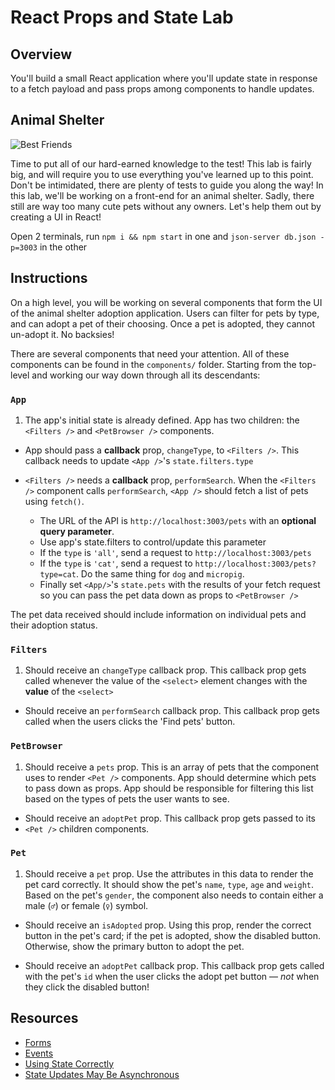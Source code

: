 # React Props and State Lab

## Overview

You'll build a small React application where you'll update state in response to
a fetch payload and pass props among components to handle updates.

## Animal Shelter

![Best Friends](https://media.giphy.com/media/xTiTnz5OOUn49wKbg4/giphy.gif)

Time to put all of our hard-earned knowledge to the test! This lab is fairly
big, and will require you to use everything you've learned up to this point.
Don't be intimidated, there are plenty of tests to guide you along the way! In
this lab, we'll be working on a front-end for an animal shelter. Sadly, there
still are way too many cute pets without any owners. Let's help them out by
creating a UI in React!

Open 2 terminals, run `npm i && npm start` in one and `json-server db.json -p=3003` in the other

## Instructions

On a high level, you will be working on several components that form the UI of
the animal shelter adoption application. Users can filter for pets by type, and
can adopt a pet of their choosing. Once a pet is adopted, they cannot un-adopt
it. No backsies!

There are several components that need your attention. All of these components
can be found in the `components/` folder. Starting from the top-level and
working our way down through all its descendants:

### `App`

1.  The app's initial state is already defined. App has two children: the
    `<Filters />` and `<PetBrowser />` components.

- App should pass a **callback** prop, `changeType`, to `<Filters />`. This
  callback needs to update `<App />`'s `state.filters.type`

- `<Filters />` needs a **callback** prop, `performSearch`. When the
  `<Filters />` component calls `performSearch`, `<App />` should fetch a list
  of pets using `fetch()`.

  - The URL of the API is `http://localhost:3003/pets` with an **optional query parameter**.
  - Use app's state.filters to control/update this parameter
  - If the `type` is `'all'`, send a request to `http://localhost:3003/pets`
  - If the `type` is `'cat'`, send a request to `http://localhost:3003/pets?type=cat`. Do the
    same thing for `dog` and `micropig`.
  - Finally set `<App/>`'s `state.pets` with the results of your fetch request
    so you can pass the pet data down as props to `<PetBrowser />`

The pet data received should include information on individual pets and their
adoption status.

### `Filters`

1.  Should receive an `changeType` callback prop. This callback prop gets
    called whenever the value of the `<select>` element changes with the **value**
    of the `<select>`

- Should receive an `performSearch` callback prop. This callback prop gets
  called when the users clicks the 'Find pets' button.

### `PetBrowser`

1.  Should receive a `pets` prop. This is an array of pets that the component
    uses to render `<Pet />` components. App should determine which pets to pass
    down as props. App should be responsible for filtering this list based on the
    types of pets the user wants to see.

- Should receive an `adoptPet` prop. This callback prop gets passed to its
- `<Pet />` children components.

### `Pet`

1.  Should receive a `pet` prop. Use the attributes in this data to render the
    pet card correctly. It should show the pet's `name`, `type`, `age` and `weight`.
    Based on the pet's `gender`, the component also needs to contain either a
    male (`♂`) or female (`♀`) symbol.

- Should receive an `isAdopted` prop. Using this prop, render the correct button
  in the pet's card; if the pet is adopted, show the disabled button. Otherwise,
  show the primary button to adopt the pet.

- Should receive an `adoptPet` callback prop. This callback prop gets called
  with the pet's `id` when the user clicks the adopt pet button — _not_ when they
  click the disabled button!

## Resources

- [Forms](https://facebook.github.io/react/docs/forms.html)
- [Events](https://facebook.github.io/react/docs/events.html)
- [Using State Correctly](https://reactjs.org/docs/state-and-lifecycle.html#using-state-correctly)
- [State Updates May Be Asynchronous](https://reactjs.org/docs/state-and-lifecycle.html#state-updates-may-be-asynchronous)

